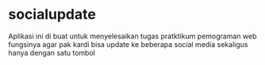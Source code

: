 # socialupdate
Aplikasi ini di buat untuk menyelesaikan tugas pratktikum pemograman web
fungsinya agar pak kardi bisa update ke beberapa social media sekaligus hanya dengan satu tombol
